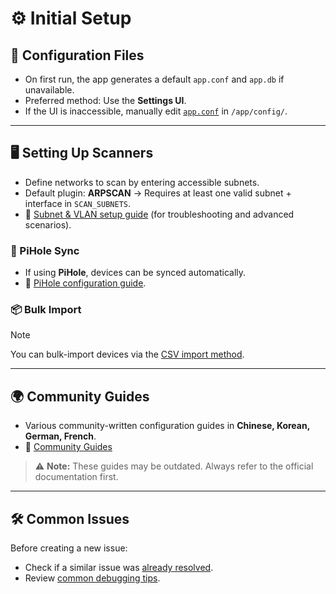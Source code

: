 # ⚙ Initial Setup

## 📁 Configuration Files

- On first run, the app generates a default `app.conf` and `app.db` if unavailable.
- Preferred method: Use the **Settings UI**.
- If the UI is inaccessible, manually edit [`app.conf`](https://github.com/jokob-sk/NetAlertX/tree/main/back) in `/app/config/`.

---

## 🖥️ Setting Up Scanners

- Define networks to scan by entering accessible subnets.
- Default plugin: **ARPSCAN** → Requires at least one valid subnet + interface in `SCAN_SUBNETS`.
- 📖 [Subnet & VLAN setup guide](https://github.com/jokob-sk/NetAlertX/blob/main/docs/SUBNETS.md) (for troubleshooting and advanced scenarios).

### 🔄 PiHole Sync
- If using **PiHole**, devices can be synced automatically.  
- 📖 [PiHole configuration guide](https://github.com/jokob-sk/NetAlertX/blob/main/docs/PIHOLE_GUIDE.md).

### 📦 Bulk Import
> [!NOTE]  
> You can bulk-import devices via the [CSV import method](https://github.com/jokob-sk/NetAlertX/blob/main/docs/DEVICES_BULK_EDITING.md).

---

## 🌍 Community Guides

- Various community-written configuration guides in **Chinese, Korean, German, French**.  
- 📖 [Community Guides](https://github.com/jokob-sk/NetAlertX/blob/main/docs/COMMUNITY_GUIDES.md)  

> ⚠️ **Note:** These guides may be outdated. Always refer to the official documentation first.

---

## 🛠️ Common Issues

Before creating a new issue:
- Check if a similar issue was [already resolved](https://github.com/jokob-sk/NetAlertX/issues?q=is%3Aissue+is%3Aclosed).
- Review [common debugging tips](https://github.com/jokob-sk/NetAlertX/blob/main/docs/DEBUG_TIPS.md).
